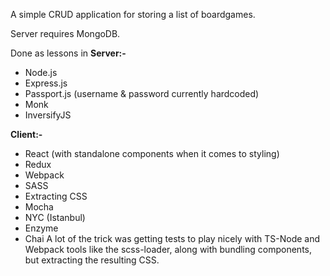 A simple CRUD application for storing a list of boardgames.

Server requires MongoDB.

Done as lessons in
**Server:-**
* Node.js
* Express.js
* Passport.js (username & password currently hardcoded)
* Monk
* InversifyJS

**Client:-**
* React (with standalone components when it comes to styling)
* Redux
* Webpack
* SASS
* Extracting CSS
* Mocha
* NYC (Istanbul)
* Enzyme
* Chai
A lot of the trick was getting tests to play nicely with TS-Node and Webpack tools like the scss-loader, along with bundling components, but extracting the resulting CSS.
